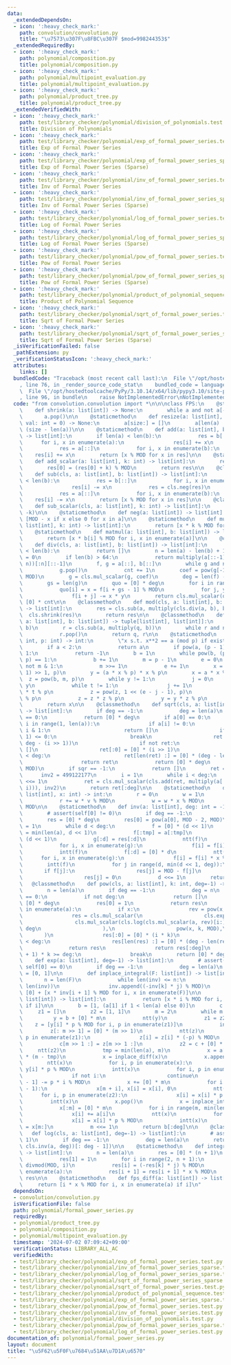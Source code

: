 ```yaml
---
data:
  _extendedDependsOn:
  - icon: ':heavy_check_mark:'
    path: convolution/convolution.py
    title: "\u7573\u307F\u8FBC\u307F $mod=998244353$"
  _extendedRequiredBy:
  - icon: ':heavy_check_mark:'
    path: polynomial/composition.py
    title: polynomial/composition.py
  - icon: ':heavy_check_mark:'
    path: polynomial/multipoint_evaluation.py
    title: polynomial/multipoint_evaluation.py
  - icon: ':heavy_check_mark:'
    path: polynomial/product_tree.py
    title: polynomial/product_tree.py
  _extendedVerifiedWith:
  - icon: ':heavy_check_mark:'
    path: test/library_checker/polynomial/division_of_polynomials.test.py
    title: Division of Polynomials
  - icon: ':heavy_check_mark:'
    path: test/library_checker/polynomial/exp_of_formal_power_series.test.py
    title: Exp of Formal Power Series
  - icon: ':heavy_check_mark:'
    path: test/library_checker/polynomial/exp_of_formal_power_series_sparse.test.py
    title: Exp of Formal Power Series (Sparse)
  - icon: ':heavy_check_mark:'
    path: test/library_checker/polynomial/inv_of_formal_power_series.test.py
    title: Inv of Formal Power Series
  - icon: ':heavy_check_mark:'
    path: test/library_checker/polynomial/inv_of_formal_power_series_sparse.test.py
    title: Inv of Formal Power Series (Sparse)
  - icon: ':heavy_check_mark:'
    path: test/library_checker/polynomial/log_of_formal_power_series.test.py
    title: Log of Formal Power Series
  - icon: ':heavy_check_mark:'
    path: test/library_checker/polynomial/log_of_formal_power_series_sparse.test.py
    title: Log of Formal Power Series (Sparse)
  - icon: ':heavy_check_mark:'
    path: test/library_checker/polynomial/pow_of_formal_power_series.test.py
    title: Pow of Formal Power Series
  - icon: ':heavy_check_mark:'
    path: test/library_checker/polynomial/pow_of_formal_power_series_sparse.test.py
    title: Pow of Formal Power Series (Sparse)
  - icon: ':heavy_check_mark:'
    path: test/library_checker/polynomial/product_of_polynomial_sequence.test.py
    title: Product of Polynomial Sequence
  - icon: ':heavy_check_mark:'
    path: test/library_checker/polynomial/sqrt_of_formal_power_series.test.py
    title: Sqrt of Formal Power Series
  - icon: ':heavy_check_mark:'
    path: test/library_checker/polynomial/sqrt_of_formal_power_series_sparse.test.py
    title: Sqrt of Formal Power Series (Sparse)
  _isVerificationFailed: false
  _pathExtension: py
  _verificationStatusIcon: ':heavy_check_mark:'
  attributes:
    links: []
  bundledCode: "Traceback (most recent call last):\n  File \"/opt/hostedtoolcache/PyPy/3.10.14/x64/lib/pypy3.10/site-packages/onlinejudge_verify/documentation/build.py\"\
    , line 76, in _render_source_code_stat\n    bundled_code = language.bundle(\n\
    \  File \"/opt/hostedtoolcache/PyPy/3.10.14/x64/lib/pypy3.10/site-packages/onlinejudge_verify/languages/python.py\"\
    , line 96, in bundle\n    raise NotImplementedError\nNotImplementedError\n"
  code: "from convolution.convolution import *\n\n\nclass FPS:\n    @staticmethod\n\
    \    def shrink(a: list[int]) -> None:\n        while a and not a[-1]:\n     \
    \       a.pop()\n\n    @staticmethod\n    def resize(a: list[int], size: int,\
    \ val: int = 0) -> None:\n        a[size:] = []\n        a[len(a) :] = [val] *\
    \ (size - len(a))\n\n    @staticmethod\n    def add(a: list[int], b: list[int])\
    \ -> list[int]:\n        if len(a) < len(b):\n            res = b[::]\n      \
    \      for i, x in enumerate(a):\n                res[i] += x\n        else:\n\
    \            res = a[::]\n            for i, x in enumerate(b):\n            \
    \    res[i] += x\n        return [x % MOD for x in res]\n\n    @staticmethod\n\
    \    def add_scalar(a: list[int], k: int) -> list[int]:\n        res = a[:]\n\
    \        res[0] = (res[0] + k) % MOD\n        return res\n\n    @classmethod\n\
    \    def sub(cls, a: list[int], b: list[int]) -> list[int]:\n        if len(a)\
    \ < len(b):\n            res = b[::]\n            for i, x in enumerate(a):\n\
    \                res[i] -= x\n            res = cls.neg(res)\n        else:\n\
    \            res = a[::]\n            for i, x in enumerate(b):\n            \
    \    res[i] -= x\n        return [x % MOD for x in res]\n\n    @classmethod\n\
    \    def sub_scalar(cls, a: list[int], k: int) -> list[int]:\n        return cls.add_scalar(a,\
    \ -k)\n\n    @staticmethod\n    def neg(a: list[int]) -> list[int]:\n        return\
    \ [MOD - x if x else 0 for x in a]\n\n    @staticmethod\n    def mul_scalar(a:\
    \ list[int], k: int) -> list[int]:\n        return [x * k % MOD for x in a]\n\n\
    \    @staticmethod\n    def matmul(a: list[int], b: list[int]) -> list[int]:\n\
    \        return [x * b[i] % MOD for i, x in enumerate(a)]\n\n    @classmethod\n\
    \    def div(cls, a: list[int], b: list[int]) -> list[int]:\n        if len(a)\
    \ < len(b):\n            return []\n        n = len(a) - len(b) + 1\n        cnt\
    \ = 0\n        if len(b) > 64:\n            return multiply(a[::-1][:n], cls.inv(b[::-1],\
    \ n))[:n][::-1]\n        f, g = a[::], b[::]\n        while g and not g[-1]:\n\
    \            g.pop()\n            cnt += 1\n        coef = pow(g[-1], MOD - 2,\
    \ MOD)\n        g = cls.mul_scalar(g, coef)\n        deg = len(f) - len(g) + 1\n\
    \        gs = len(g)\n        quo = [0] * deg\n        for i in range(deg)[::-1]:\n\
    \            quo[i] = x = f[i + gs - 1] % MOD\n            for j, y in enumerate(g):\n\
    \                f[i + j] -= x * y\n        return cls.mul_scalar(quo, coef) +\
    \ [0] * cnt\n\n    @classmethod\n    def mod(cls, a: list[int], b: list[int])\
    \ -> list[int]:\n        res = cls.sub(a, multiply(cls.div(a, b), b))\n      \
    \  cls.shrink(res)\n        return res\n\n    @classmethod\n    def divmod(cls,\
    \ a: list[int], b: list[int]) -> tuple[list[int], list[int]]:\n        q = cls.div(a,\
    \ b)\n        r = cls.sub(a, multiply(q, b))\n        while r and not r[-1]:\n\
    \            r.pop()\n        return q, r\n\n    @staticmethod\n    def mod_sqrt(a:\
    \ int, p: int) -> int:\n        \"x s.t. x**2 == a (mod p) if exist else -1\"\n\
    \        if a < 2:\n            return a\n        if pow(a, (p - 1) >> 1, p) !=\
    \ 1:\n            return -1\n        b = 1\n        while pow(b, (p - 1) >> 1,\
    \ p) == 1:\n            b += 1\n        m = p - 1\n        e = 0\n        while\
    \ not m & 1:\n            m >>= 1\n            e += 1\n        x = pow(a, (m -\
    \ 1) >> 1, p)\n        y = (a * x % p) * x % p\n        x = a * x % p\n      \
    \  z = pow(b, m, p)\n        while y != 1:\n            j = 0\n            t =\
    \ y\n            while t != 1:\n                j += 1\n                t = t\
    \ * t % p\n            z = pow(z, 1 << (e - j - 1), p)\n            x = x * z\
    \ % p\n            z = z * z % p\n            y = y * z % p\n            e = j\n\
    \        return x\n\n    @classmethod\n    def sqrt(cls, a: list[int], deg=-1)\
    \ -> list[int]:\n        if deg == -1:\n            deg = len(a)\n        if len(a)\
    \ == 0:\n            return [0] * deg\n        if a[0] == 0:\n            for\
    \ i in range(1, len(a)):\n                if a[i] != 0:\n                    if\
    \ i & 1:\n                        return []\n                    if deg - (i >>\
    \ 1) <= 0:\n                        break\n                    ret = cls.sqrt(a[i:],\
    \ deg - (i >> 1))\n                    if not ret:\n                        return\
    \ []\n                    ret[:0] = [0] * (i >> 1)\n                    if len(ret)\
    \ < deg:\n                        ret[len(ret) :] = [0] * (deg - len(ret))\n \
    \                   return ret\n            return [0] * deg\n        sqr = cls.mod_sqrt(a[0],\
    \ MOD)\n        if sqr == -1:\n            return []\n        ret = [sqr]\n  \
    \      inv2 = 499122177\n        i = 1\n        while i < deg:\n            i\
    \ <<= 1\n            ret = cls.mul_scalar(cls.add(ret, multiply(a[:i], cls.inv(ret,\
    \ i))), inv2)\n        return ret[:deg]\n\n    @staticmethod\n    def eval(a:\
    \ list[int], x: int) -> int:\n        r = 0\n        w = 1\n        for v in a:\n\
    \            r += w * v % MOD\n            w = w * x % MOD\n        return r %\
    \ MOD\n\n    @staticmethod\n    def inv(a: list[int], deg: int = -1) -> list[int]:\n\
    \        # assert(self[0] != 0)\n        if deg == -1:\n            deg = len(a)\n\
    \        res = [0] * deg\n        res[0] = pow(a[0], MOD - 2, MOD)\n        d\
    \ = 1\n        while d < deg:\n            f = [0] * (d << 1)\n            tmp\
    \ = min(len(a), d << 1)\n            f[:tmp] = a[:tmp]\n            g = [0] *\
    \ (d << 1)\n            g[:d] = res[:d]\n            ntt(f)\n            ntt(g)\n\
    \            for i, x in enumerate(g):\n                f[i] = f[i] * x % MOD\n\
    \            intt(f)\n            f[:d] = [0] * d\n            ntt(f)\n      \
    \      for i, x in enumerate(g):\n                f[i] = f[i] * x % MOD\n    \
    \        intt(f)\n            for j in range(d, min(d << 1, deg)):\n         \
    \       if f[j]:\n                    res[j] = MOD - f[j]\n                else:\n\
    \                    res[j] = 0\n            d <<= 1\n        return res\n\n \
    \   @classmethod\n    def pow(cls, a: list[int], k: int, deg=-1) -> list[int]:\n\
    \        n = len(a)\n        if deg == -1:\n            deg = n\n        if k\
    \ == 0:\n            if not deg:\n                return []\n            res =\
    \ [0] * deg\n            res[0] = 1\n            return res\n        for i, x\
    \ in enumerate(a):\n            if x:\n                rev = pow(x, MOD - 2, MOD)\n\
    \                res = cls.mul_scalar(\n                    cls.exp(\n       \
    \                 cls.mul_scalar(cls.log(cls.mul_scalar(a, rev)[i:], deg), k),\
    \ deg\n                    ),\n                    pow(x, k, MOD),\n         \
    \       )\n                res[:0] = [0] * (i * k)\n                if len(res)\
    \ < deg:\n                    res[len(res) :] = [0] * (deg - len(res))\n     \
    \               return res\n                return res[:deg]\n            if (i\
    \ + 1) * k >= deg:\n                break\n        return [0] * deg\n\n    @staticmethod\n\
    \    def exp(a: list[int], deg=-1) -> list[int]:\n        # assert(not self or\
    \ self[0] == 0)\n        if deg == -1:\n            deg = len(a)\n        inv\
    \ = [0, 1]\n\n        def inplace_integral(F: list[int]) -> list[int]:\n     \
    \       n = len(F)\n            while len(inv) <= n:\n                j, k = divmod(MOD,\
    \ len(inv))\n                inv.append((-inv[k] * j) % MOD)\n            return\
    \ [0] + [x * inv[i + 1] % MOD for i, x in enumerate(F)]\n\n        def inplace_diff(F:\
    \ list[int]) -> list[int]:\n            return [x * i % MOD for i, x in enumerate(F)\
    \ if i]\n\n        b = [1, (a[1] if 1 < len(a) else 0)]\n        c = [1]\n   \
    \     z1 = []\n        z2 = [1, 1]\n        m = 2\n        while m < deg:\n  \
    \          y = b + [0] * m\n            ntt(y)\n            z1 = z2\n        \
    \    z = [y[i] * p % MOD for i, p in enumerate(z1)]\n            intt(z)\n   \
    \         z[: m >> 1] = [0] * (m >> 1)\n            ntt(z)\n            for i,\
    \ p in enumerate(z1):\n                z[i] = z[i] * (-p) % MOD\n            intt(z)\n\
    \            c[m >> 1 :] = z[m >> 1 :]\n            z2 = c + [0] * m\n       \
    \     ntt(z2)\n            tmp = min(len(a), m)\n            x = a[:tmp] + [0]\
    \ * (m - tmp)\n            x = inplace_diff(x)\n            x.append(0)\n    \
    \        ntt(x)\n            for i, p in enumerate(x):\n                x[i] =\
    \ y[i] * p % MOD\n            intt(x)\n            for i, p in enumerate(b):\n\
    \                if not i:\n                    continue\n                x[i\
    \ - 1] -= p * i % MOD\n            x += [0] * m\n            for i in range(m\
    \ - 1):\n                x[m + i], x[i] = x[i], 0\n            ntt(x)\n      \
    \      for i, p in enumerate(z2):\n                x[i] = x[i] * p % MOD\n   \
    \         intt(x)\n            x.pop()\n            x = inplace_integral(x)\n\
    \            x[:m] = [0] * m\n            for i in range(m, min(len(a), m << 1)):\n\
    \                x[i] += a[i]\n            ntt(x)\n            for i, p in enumerate(y):\n\
    \                x[i] = x[i] * p % MOD\n            intt(x)\n            b[m:]\
    \ = x[m:]\n            m <<= 1\n        return b[:deg]\n\n    @classmethod\n \
    \   def log(cls, a: list[int], deg=-1) -> list[int]:\n        # assert(a[0] ==\
    \ 1)\n        if deg == -1:\n            deg = len(a)\n        return cls.integral(multiply(cls.fps_diff(a),\
    \ cls.inv(a, deg))[: deg - 1])\n\n    @staticmethod\n    def integral(a: list[int])\
    \ -> list[int]:\n        n = len(a)\n        res = [0] * (n + 1)\n        if n:\n\
    \            res[1] = 1\n        for i in range(2, n + 1):\n            j, k =\
    \ divmod(MOD, i)\n            res[i] = (-res[k] * j) % MOD\n        for i, x in\
    \ enumerate(a):\n            res[i + 1] = res[i + 1] * x % MOD\n        return\
    \ res\n\n    @staticmethod\n    def fps_diff(a: list[int]) -> list[int]:\n   \
    \     return [i * x % MOD for i, x in enumerate(a) if i]\n"
  dependsOn:
  - convolution/convolution.py
  isVerificationFile: false
  path: polynomial/formal_power_series.py
  requiredBy:
  - polynomial/product_tree.py
  - polynomial/composition.py
  - polynomial/multipoint_evaluation.py
  timestamp: '2024-07-02 07:09:42+09:00'
  verificationStatus: LIBRARY_ALL_AC
  verifiedWith:
  - test/library_checker/polynomial/exp_of_formal_power_series.test.py
  - test/library_checker/polynomial/inv_of_formal_power_series_sparse.test.py
  - test/library_checker/polynomial/log_of_formal_power_series_sparse.test.py
  - test/library_checker/polynomial/sqrt_of_formal_power_series_sparse.test.py
  - test/library_checker/polynomial/sqrt_of_formal_power_series.test.py
  - test/library_checker/polynomial/product_of_polynomial_sequence.test.py
  - test/library_checker/polynomial/exp_of_formal_power_series_sparse.test.py
  - test/library_checker/polynomial/pow_of_formal_power_series.test.py
  - test/library_checker/polynomial/inv_of_formal_power_series.test.py
  - test/library_checker/polynomial/division_of_polynomials.test.py
  - test/library_checker/polynomial/pow_of_formal_power_series_sparse.test.py
  - test/library_checker/polynomial/log_of_formal_power_series.test.py
documentation_of: polynomial/formal_power_series.py
layout: document
title: "\u5F62\u5F0F\u7684\u51AA\u7D1A\u6570"
---
```

